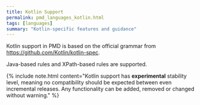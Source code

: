 ```yaml
---
title: Kotlin Support
permalink: pmd_languages_kotlin.html
tags: [languages]
summary: "Kotlin-specific features and guidance"
---
```


Kotlin support in PMD is based on the official grammar from <https://github.com/Kotlin/kotlin-spec>.

Java-based rules and XPath-based rules are supported.

{% include note.html content="Kotlin support has **experimental** stability level, meaning no compatibility should
be expected between even incremental releases. Any functionality can be added, removed or changed without
warning." %}
